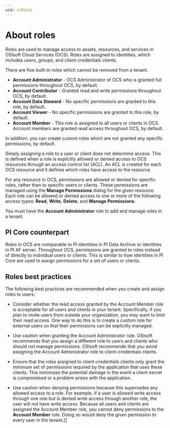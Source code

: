 ```yaml
---
uid: ccRoles
---
```

# About roles

Roles are used to manage access to assets, resources, and services in OSIsoft Cloud Services (OCS). Roles are assigned to identities, which includes users, groups, and client-credentials clients.

There are five built-in roles which cannot be removed from a tenant.

- **Account Administrator** - OCS Administrator of OCS who is granted full permissions throughout OCS, by default.
- **Account Contributor** - Granted read and write permissions throughout OCS, by default.
- **Account Data Steward** - No specific permissions are granted to this role, by default.
- **Account Viewer** - No specific permissions are granted to this role, by default.
- **Account Member** - This role is assigned to all users or clients in OCS. Account members are granted read access throughout OCS, by default.

In addition, you can create custom roles which are not granted any specific permissions, by default. 

Simply assigning a role to a user or client does not determine access. This is defined when a role is explicitly allowed or denied access to OCS resources through an access control list (ACL). An ACL is created for each OCS resource and it defines which roles have access to the resource. <!-- Josh: I think I'd like to keep the discussion about ACLs brief. Can you tell me if what I've said here is correct? -->

For any resource in OCS, permissions are allowed or denied for specific roles, rather than to specific users or clients. These permissions are managed using the **Manage Permissions** dialog for the given resource. Each role can be allowed or denied access to one or more of the following access types: **Read**, **Write**, **Delete**, and **Manage Permissions**.

You must have the **Account Administrator** role to add and manage roles in a tenant.

## <a name="roles-pi-core"></a>PI Core counterpart

Roles in OCS are comparable to PI identities in PI Data Archive or identities in PI AF server. Throughout OCS, permissions are granted to roles instead of directly to individual users or clients. This is similar to how identities in PI Core are used to assign permissions for a set of users or clients.

## <a name="roles-bp"></a>Roles best practices

The following best practices are recommended when you create and assign roles to users:

- Consider whether the read access granted by the Account Member role is acceptable for all users and clients in your tenant. Specifically, if you plan to invite users from outside your organization, you may want to limit their read access. One way to do this is to create a custom role for external users so that their permissions can be explicitly managed.

- Use caution when granting the Account Administrator role. OSIsoft recommends that you assign a different role to users and clients who should not manage permissions. OSIsoft recommends that you avoid assigning the Account Administrator role to client-credentials clients.

- Ensure that the roles assigned to client-credentials clients only grant the minimum set of permissions required by the application that uses these clients. This minimizes the potential damage in the event a client secret is compromised or a problem arises with the application.

- Use caution when denying permissions because this supersedes any allowed access to a role. For example, if a user is allowed write access through one role but is denied write access through another role, the user will not have write access. Because all users and clients are assigned the Account Member role, you cannot deny permissions to the **Account Member** role. Doing so would deny the given permission to every user in the tenant.[]
